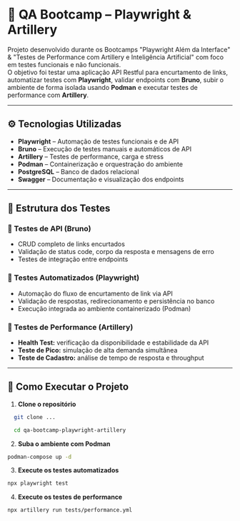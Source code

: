 # 🧪 QA Bootcamp – Playwright & Artillery

Projeto desenvolvido durante os Bootcamps "Playwright Além da Interface" & "Testes de Performance com Artillery e Inteligência Artificial" com foco em testes funcionais e não funcionais.  
O objetivo foi testar uma aplicação API Restful para encurtamento de links, automatizar testes com **Playwright**, validar endpoints com **Bruno**, subir o ambiente de forma isolada usando **Podman** e executar testes de performance com **Artillery**.

---

## ⚙️ Tecnologias Utilizadas

- **Playwright** – Automação de testes funcionais e de API  
- **Bruno** – Execução de testes manuais e automáticos de API  
- **Artillery** – Testes de performance, carga e stress  
- **Podman** – Containerização e orquestração do ambiente  
- **PostgreSQL** – Banco de dados relacional  
- **Swagger** – Documentação e visualização dos endpoints  

---

## 🧩 Estrutura dos Testes

### 🔹 Testes de API (Bruno)
- CRUD completo de links encurtados  
- Validação de status code, corpo da resposta e mensagens de erro  
- Testes de integração entre endpoints  

### 🔹 Testes Automatizados (Playwright)
- Automação do fluxo de encurtamento de link via API  
- Validação de respostas, redirecionamento e persistência no banco  
- Execução integrada ao ambiente containerizado (Podman)

### 🔹 Testes de Performance (Artillery)
- **Health Test:** verificação da disponibilidade e estabilidade da API  
- **Teste de Pico:** simulação de alta demanda simultânea  
- **Teste de Cadastro:** análise de tempo de resposta e throughput  

---

## 🚀 Como Executar o Projeto

1. **Clone o repositório**
 ```bash
   git clone ...
 ```
 ```bash
   cd qa-bootcamp-playwright-artillery
 ```

2. **Suba o ambiente com Podman**
 ```bash
podman-compose up -d
 ```

3. **Execute os testes automatizados**
 ```bash
npx playwright test
 ```

4. **Execute os testes de performance**
 ```bash
npx artillery run tests/performance.yml
 ```
